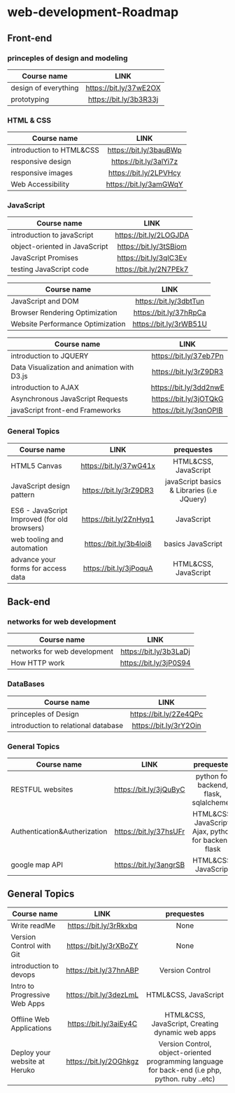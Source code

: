# web-development-Roadmap

## Front-end 

### princeples of design and modeling
| Course name | LINK |
|----------|:-------------:|
| design of everything |  https://bit.ly/37wE2OX |
| prototyping |    https://bit.ly/3b3R33j   |

### HTML & CSS
| Course name | LINK |
|----------|:-------------:|
| introduction to HTML&CSS |  https://bit.ly/3bauBWp |
| responsive design |    https://bit.ly/3alYi7z  |
| responsive images |    https://bit.ly/2LPVHcy |
| Web Accessibility|    https://bit.ly/3amGWqY |

### JavaScript
| Course name | LINK |
|----------|:-------------:|
| introduction to javaScript | https://bit.ly/2LOGJDA |
| object-oriented in JavaScript | https://bit.ly/3tSBiom  |
| JavaScript Promises|    https://bit.ly/3qlC3Ev |
| testing JavaScript code |    https://bit.ly/2N7PEk7 |

| Course name | LINK |
|----------|:-------------:|
| JavaScript and DOM | https://bit.ly/3dbtTun |
| Browser Rendering Optimization | https://bit.ly/37hRpCa  |
| Website Performance Optimization|    https://bit.ly/3rWB51U |


| Course name | LINK |
|----------|:-------------:|
| introduction to JQUERY |    https://bit.ly/37eb7Pn |
| Data Visualization and animation with D3.js | https://bit.ly/3rZ9DR3  |
| introduction to AJAX|   https://bit.ly/3dd2nwE |
| Asynchronous JavaScript Requests |    https://bit.ly/3jOTQkG |
| javaScript front-end Frameworks |    https://bit.ly/3qnOPlB |

### General Topics
| Course name | LINK | prequestes
|----------|:-------------:|:-------------:|
| HTML5 Canvas |    https://bit.ly/37wG41x | HTML&CSS, JavaScript|
| JavaScript design pattern | https://bit.ly/3rZ9DR3  | javaScript basics & Libraries (i.e JQuery)|
| ES6 - JavaScript Improved (for old browsers)|   https://bit.ly/2ZnHyq1 | JavaScript|
| web tooling and automation |    https://bit.ly/3b4loi8 | basics JavaScript|
| advance your forms for access data |  https://bit.ly/3jPoquA | HTML&CSS, JavaScript|

## Back-end

### networks for web development
| Course name | LINK |
|----------|:-------------:|
| networks for web development |  https://bit.ly/3b3LaDj |
| How HTTP work |    https://bit.ly/3jP0S94  |

### DataBases
| Course name | LINK |
|----------|:-------------:|
| princeples of Design |  https://bit.ly/2Ze4QPc |
| introduction to relational database |    https://bit.ly/3rY2Oin |

### General Topics
| Course name | LINK | prequestes
|----------|:-------------:|:-------------:|
| RESTFUL websites | https://bit.ly/3jQuByC | python for backend, flask, sqlalchemey|
| Authentication&Autherization |    https://bit.ly/37hsUFr | HTML&CSS, JavaScript, Ajax, python for backend, flask|
| google map API |    https://bit.ly/3angrSB | HTML&CSS, JavaScript|



## General Topics
| Course name | LINK | prequestes|
|----------|:-------------:|:-------------:|
| Write readMe |  https://bit.ly/3rRkxbq | None|
| Version Control with Git|    https://bit.ly/3rXBoZY  | None|
| introduction to devops |    https://bit.ly/37hnABP | Version Control|
| Intro to Progressive Web Apps |    https://bit.ly/3dezLmL | HTML&CSS, JavaScript|
| Offline Web Applications |    https://bit.ly/3aiEy4C| HTML&CSS, JavaScript, Creating dynamic web apps|
| Deploy your website at Heruko |    https://bit.ly/2OGhkgz | Version Control, object-oriented programming language for back-end (i.e php, python. ruby ..etc)|
